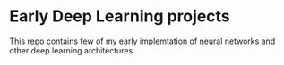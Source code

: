 # Early Deep Learning projects
This repo contains few of my early implemtation of neural networks and other deep learning architectures.
